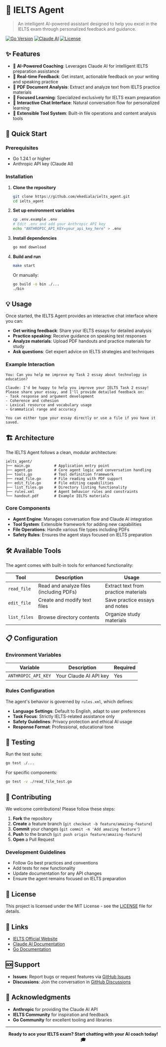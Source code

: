 # 🎯 IELTS Agent

> An intelligent AI-powered assistant designed to help you excel in the IELTS exam through personalized feedback and guidance.

[![Go Version](https://img.shields.io/badge/Go-1.24.1+-00ADD8?style=flat&logo=go)](https://golang.org/)
[![Claude AI](https://img.shields.io/badge/Powered%20by-Claude%20AI-FF6B35?style=flat)](https://www.anthropic.com/)
[![License](https://img.shields.io/badge/License-MIT-blue.svg)](LICENSE)

## ✨ Features

- 🤖 **AI-Powered Coaching**: Leverages Claude AI for intelligent IELTS preparation assistance
- 📝 **Real-time Feedback**: Get instant, actionable feedback on your writing and speaking practice
- 📄 **PDF Document Analysis**: Extract and analyze text from IELTS practice materials
- 🎯 **Focused Learning**: Specialized exclusively for IELTS exam preparation
- 💬 **Interactive Chat Interface**: Natural conversation flow for personalized learning
- 🔧 **Extensible Tool System**: Built-in file operations and content analysis tools

## 🚀 Quick Start

### Prerequisites

- Go 1.24.1 or higher
- Anthropic API key (Claude AI)

### Installation

1. **Clone the repository**
   ```bash
   git clone https://github.com/ekediala/ielts_agent.git
   cd ielts_agent
   ```

2. **Set up environment variables**
   ```bash
   cp .env.example .env
   # Edit .env and add your Anthropic API key
   echo "ANTHROPIC_API_KEY=your_api_key_here" > .env
   ```

3. **Install dependencies**
   ```bash
   go mod download
   ```

4. **Build and run**
   ```bash
   make start
   ```

   Or manually:
   ```bash
   go build -o bin ./...
   ./bin
   ```

## 💡 Usage

Once started, the IELTS Agent provides an interactive chat interface where you can:

- **Get writing feedback**: Share your IELTS essays for detailed analysis
- **Practice speaking**: Receive guidance on speaking test responses
- **Analyze materials**: Upload PDF handouts and practice materials for study
- **Ask questions**: Get expert advice on IELTS strategies and techniques

### Example Interaction

```
You: Can you help me improve my Task 2 essay about technology in education?

Claude: I'd be happy to help you improve your IELTS Task 2 essay! Please share your essay, and I'll provide detailed feedback on:
- Task response and argument development
- Coherence and cohesion
- Lexical resource and vocabulary usage
- Grammatical range and accuracy

You can either type your essay directly or use a file if you have it saved.
```

## 🏗️ Architecture

The IELTS Agent follows a clean, modular architecture:

```
ielts_agent/
├── main.go           # Application entry point
├── agent.go          # Core agent logic and conversation handling
├── tools.go          # Tool definition framework
├── read_file.go      # File reading with PDF support
├── edit_file.go      # File editing capabilities
├── list_files.go     # Directory listing functionality
├── rules.xml         # Agent behavior rules and constraints
└── handout.pdf       # Example IELTS materials
```

### Core Components

- **Agent Engine**: Manages conversation flow and Claude AI integration
- **Tool System**: Extensible framework for adding new capabilities
- **File Operations**: Handle various file types including PDFs
- **Safety Rules**: Ensures the agent stays focused on IELTS preparation

## 🛠️ Available Tools

The agent comes with built-in tools for enhanced functionality:

| Tool | Description | Usage |
|------|-------------|-------|
| `read_file` | Read and analyze files (including PDFs) | Extract text from practice materials |
| `edit_file` | Create and modify text files | Save practice essays and notes |
| `list_files` | Browse directory contents | Organize study materials |

## 📋 Configuration

### Environment Variables

| Variable | Description | Required |
|----------|-------------|----------|
| `ANTHROPIC_API_KEY` | Your Claude AI API key | Yes |

### Rules Configuration

The agent's behavior is governed by `rules.xml`, which defines:

- **Language Settings**: Default to English, adapt to user preferences
- **Task Focus**: Strictly IELTS-related assistance only
- **Safety Guidelines**: Privacy protection and ethical AI usage
- **Response Format**: Professional, educational tone

## 🧪 Testing

Run the test suite:

```bash
go test ./...
```

For specific components:

```bash
go test -v ./read_file_test.go
```

## 🤝 Contributing

We welcome contributions! Please follow these steps:

1. **Fork** the repository
2. **Create** a feature branch (`git checkout -b feature/amazing-feature`)
3. **Commit** your changes (`git commit -m 'Add amazing feature'`)
4. **Push** to the branch (`git push origin feature/amazing-feature`)
5. **Open** a Pull Request

### Development Guidelines

- Follow Go best practices and conventions
- Add tests for new functionality
- Update documentation for any API changes
- Ensure the agent remains focused on IELTS preparation

## 📝 License

This project is licensed under the MIT License - see the [LICENSE](LICENSE) file for details.

## 🔗 Links

- [IELTS Official Website](https://www.ielts.org/)
- [Claude AI Documentation](https://docs.anthropic.com/)
- [Go Documentation](https://golang.org/doc/)

## 🆘 Support

- **Issues**: Report bugs or request features via [GitHub Issues](https://github.com/ekediala/ielts_agent/issues)
- **Discussions**: Join the conversation in [GitHub Discussions](https://github.com/ekediala/ielts_agent/discussions)

## 🙏 Acknowledgments

- **Anthropic** for providing the Claude AI API
- **IELTS Community** for inspiration and feedback
- **Go Community** for excellent tooling and libraries

---

<div align="center">
<strong>Ready to ace your IELTS exam? Start chatting with your AI coach today! 🎓</strong>
</div>